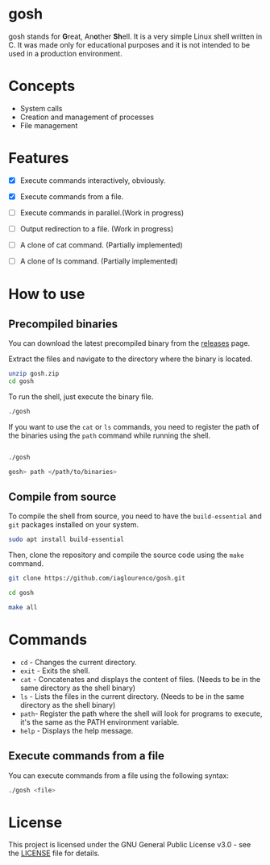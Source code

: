 # gosh

gosh stands for **G**reat, An**o**ther **Sh**ell. It is a very simple Linux shell written in C. It was made only for educational purposes and it is not intended to be used in a production environment.

# Concepts
- System calls
- Creation and management of processes
- File management


# Features
- [x] Execute commands interactively, obviously.
- [x] Execute commands from a file.
- [ ] Execute commands in parallel.(Work in progress)
- [ ] Output redirection to a file. (Work in progress)
- [ ] A clone of cat command. (Partially implemented)
- [ ] A clone of ls command. (Partially implemented)


# How to use

## Precompiled binaries

You can download the latest precompiled binary from the [releases](https://github.com/iaglourenco/gosh/releases) page.

Extract the files and navigate to the directory where the binary is located.

```bash
unzip gosh.zip
cd gosh
```

To run the shell, just execute the binary file.

```bash
./gosh
```

If you want to use the `cat` or `ls` commands, you need to register the path of the binaries using the `path` command while running the shell.

```bash

./gosh

gosh> path </path/to/binaries>
```


## Compile from source

To compile the shell from source, you need to have the `build-essential` and `git` packages installed on your system.

```bash
sudo apt install build-essential
```

Then, clone the repository and compile the source code using the `make` command.

```bash
git clone https://github.com/iaglourenco/gosh.git

cd gosh

make all
```

# Commands

- `cd` - Changes the current directory.
- `exit` - Exits the shell.
- `cat` - Concatenates and displays the content of files. (Needs to be in the same directory as the shell binary)
- `ls` - Lists the files in the current directory. (Needs to be in the same directory as the shell binary)
- `path`- Register the path where the shell will look for programs to execute, it's the same as the PATH environment variable.
- `help` - Displays the help message.


## Execute commands from a file

You can execute commands from a file using the following syntax:

```bash
./gosh <file>
```

# License

This project is licensed under the GNU General Public License v3.0 - see the [LICENSE](LICENSE) file for details.
